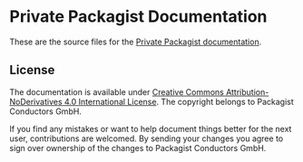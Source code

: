 # Private Packagist Documentation

These are the source files for the [Private Packagist documentation](http://packagist.com/docs).

## License

The documentation is available under [Creative Commons Attribution-NoDerivatives 4.0 International License](https://creativecommons.org/licenses/by-nd/4.0/). The copyright belongs to Packagist Conductors GmbH.

If you find any mistakes or want to help document things better for the next
user, contributions are welcomed. By sending your changes you agree to sign
over ownership of the changes to Packagist Conductors GmbH.
